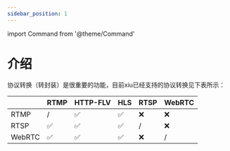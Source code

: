 ```yaml
---
sidebar_position: 1
---
```


import Command from '@theme/Command'

# 介绍

协议转换（转封装）是很重要的功能，目前xiu已经支持的协议转换见下表所示：



|        |  RTMP  | HTTP-FLV | HLS | RTSP | WebRTC|
|  ---   | -----  | ---------| ----| -----| ------|     
| RTMP   | /      |    ✅    |  ✅ |  ❌  |  ❌   |
| RTSP   | ✅     |    ✅    |  ✅ | /    |  ❌   |
| WebRTC | ✅     |    ✅    |  ✅ | ❌   |  /    |
